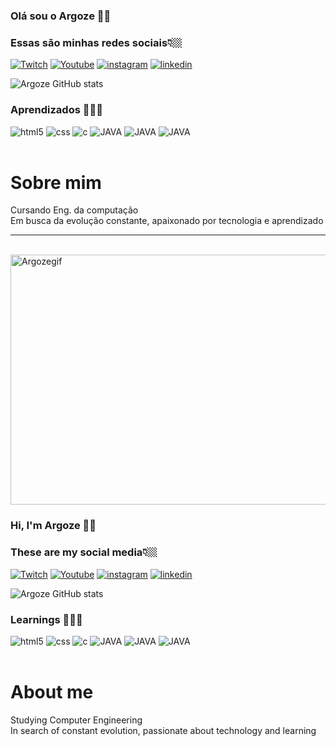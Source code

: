 ### Olá sou o Argoze 🤙🏼
### Essas são minhas redes sociais👇🏼
[![Twitch](https://img.shields.io/badge/Twitch-9146FF?style=for-the-badge&logo=twitch&logoColor=white)](https://www.twitch.tv/argoze_)
[![Youtube](https://img.shields.io/badge/YouTube-FF0000?style=for-the-badge&logo=youtube&logoColor=white)](https://www.youtube.com/channel/UCQOdGbRgy9bjwrlFvwSHSrQ)
[![instagram](https://img.shields.io/badge/Instagram-E4405F?style=for-the-badge&logo=instagram&logoColor=white)](https://www.instagram.com/argoze_/?hl=da)
[![linkedin](https://img.shields.io/badge/LinkedIn-0077B5?style=for-the-badge&logo=linkedin&logoColor=white)](https://www.linkedin.com/in/gustavo-argoze-0b64ba23b/)

![Argoze GitHub stats](https://github-readme-stats.vercel.app/api?username=Argoze&show_icons=true&theme=synthwave)

### Aprendizados 👨🏻‍💻
<div style="display: inline_block">
<img aling="center" alt="html5" src="https://img.shields.io/badge/HTML5-E34F26?style=for-the-badge&logo=html5&logoColor=white"/>
<img aling="center" alt="css" src="https://img.shields.io/badge/CSS3-1572B6?style=for-the-badge&logo=css3&logoColor=white"/>
<img aling="center" alt="c" src="https://img.shields.io/badge/C-00599C?style=for-the-badge&logo=c&logoColor=white"/>
<img aling="center" alt="JAVA" src="https://img.shields.io/badge/JavaScript-F7DF1E?style=for-the-badge&logo=javascript&logoColor=black"/>
<img aling="center" alt="JAVA" src="https://img.shields.io/badge/MySQL-00000F?style=for-the-badge&logo=mysql&logoColor=white"/>
<img aling="center" alt="JAVA" src="https://img.shields.io/badge/Arduino_IDE-00979D?style=for-the-badge&logo=arduino&logoColor=white"/>
</div><br>
<h1>Sobre mim</h1>
Cursando Eng. da computação <br>
Em busca da evolução constante, apaixonado por tecnologia e aprendizado
<hr>
<br>
<img alig="right" alt="Argozegif" height="400" width="900"  src="https://media0.giphy.com/media/v1.Y2lkPTc5MGI3NjExdWdvcTkwNWNpZzBlYjdyaXVncDk0ZHZsd3F1bjlpZm5pNmVqNHVuNSZlcD12MV9pbnRlcm5hbF9naWZfYnlfaWQmY3Q9Zw/mFwCD9plextCk42pVG/giphy.gif">


### Hi, I'm Argoze 🤙🏼 
### These are my social media👇🏼
[![Twitch](https://img.shields.io/badge/Twitch-9146FF?style=for-the-badge&logo=twitch&logoColor=white)](https://www.twitch.tv/argoze_)
[![Youtube](https://img.shields.io/badge/YouTube-FF0000?style=for-the-badge&logo=youtube&logoColor=white)](https://www.youtube.com/channel/UCQOdGbRgy9bjwrlFvwSHSrQ)
[![instagram](https://img.shields.io/badge/Instagram-E4405F?style=for-the-badge&logo=instagram&logoColor=white)](https://www.instagram.com/argoze_/?hl=da)
[![linkedin](https://img.shields.io/badge/LinkedIn-0077B5?style=for-the-badge&logo=linkedin&logoColor=white)](https://www.linkedin.com/in/gustavo-argoze-0b64ba23b/)

![Argoze GitHub stats](https://github-readme-stats.vercel.app/api?username=Argoze&show_icons=true&theme=synthwave)


### Learnings 👨🏻‍💻
<div style="display: inline_block">
<img aling="center" alt="html5" src="https://img.shields.io/badge/HTML5-E34F26?style=for-the-badge&logo=html5&logoColor=white"/>
<img aling="center" alt="css" src="https://img.shields.io/badge/CSS3-1572B6?style=for-the-badge&logo=css3&logoColor=white"/>
<img aling="center" alt="c" src="https://img.shields.io/badge/C-00599C?style=for-the-badge&logo=c&logoColor=white"/>
<img aling="center" alt="JAVA" src="https://img.shields.io/badge/JavaScript-F7DF1E?style=for-the-badge&logo=javascript&logoColor=black"/>
<img aling="center" alt="JAVA" src="https://img.shields.io/badge/MySQL-00000F?style=for-the-badge&logo=mysql&logoColor=white"/>
<img aling="center" alt="JAVA" src="https://img.shields.io/badge/Arduino_IDE-00979D?style=for-the-badge&logo=arduino&logoColor=white"/>

</div><br>
<h1>About me</h1>
Studying Computer Engineering <br>
In search of constant evolution, passionate about technology and learning




